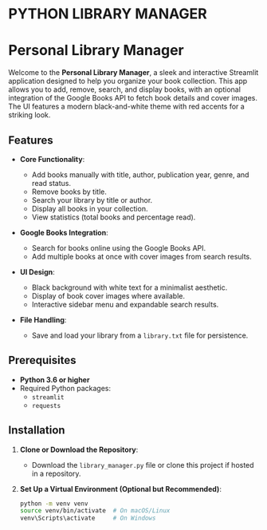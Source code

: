 # PYTHON LIBRARY MANAGER
 
# Personal Library Manager

Welcome to the **Personal Library Manager**, a sleek and interactive Streamlit application designed to help you organize your book collection. This app allows you to add, remove, search, and display books, with an optional integration of the Google Books API to fetch book details and cover images. The UI features a modern black-and-white theme with red accents for a striking look.

## Features

- **Core Functionality**:
  - Add books manually with title, author, publication year, genre, and read status.
  - Remove books by title.
  - Search your library by title or author.
  - Display all books in your collection.
  - View statistics (total books and percentage read).

- **Google Books Integration**:
  - Search for books online using the Google Books API.
  - Add multiple books at once with cover images from search results.

- **UI Design**:
  - Black background with white text for a minimalist aesthetic.
  - Display of book cover images where available.
  - Interactive sidebar menu and expandable search results.

- **File Handling**:
  - Save and load your library from a `library.txt` file for persistence.

## Prerequisites

- **Python 3.6 or higher**
- Required Python packages:
  - `streamlit`
  - `requests`

## Installation

1. **Clone or Download the Repository**:
   - Download the `library_manager.py` file or clone this project if hosted in a repository.

2. **Set Up a Virtual Environment (Optional but Recommended)**:
   ```bash
   python -m venv venv
   source venv/bin/activate  # On macOS/Linux
   venv\Scripts\activate     # On Windows